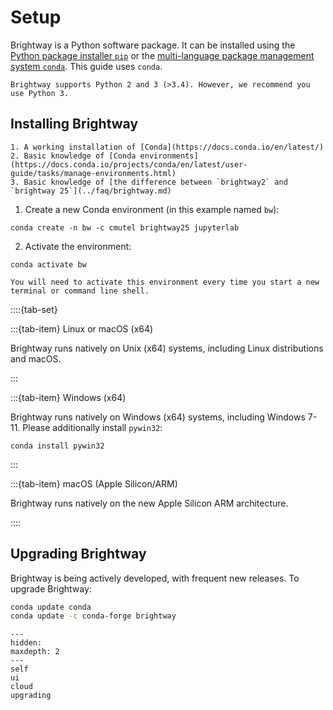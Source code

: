 # Setup

Brightway is a Python software package. It can be installed using the [Python package installer `pip`](https://pypi.org/project/pip/) or the [multi-language package management system `conda`](https://docs.conda.io/en/latest/). This guide uses `conda`.

```{note}
Brightway supports Python 2 and 3 (>3.4). However, we recommend you use Python 3. 
```

## Installing Brightway

```{admonition} Prerequisites
1. A working installation of [Conda](https://docs.conda.io/en/latest/)
2. Basic knowledge of [Conda environments](https://docs.conda.io/projects/conda/en/latest/user-guide/tasks/manage-environments.html)
3. Basic knowledge of [the difference between `brightway2` and `brightway 25`](../faq/brightway.md)
```

1. Create a new Conda environment (in this example named `bw`):

```
conda create -n bw -c cmutel brightway25 jupyterlab
```

2. Activate the environment:

```
conda activate bw
```

```{warning}
You will need to activate this environment every time you start a new terminal or command line shell.
```


::::{tab-set}

:::{tab-item} Linux or macOS (x64)

Brightway runs natively on Unix (x64) systems, including Linux distributions and macOS.

:::

:::{tab-item} Windows (x64)

Brightway runs natively on Windows (x64) systems, including Windows 7-11. Please additionally install `pywin32`:

```
conda install pywin32
```

:::

:::{tab-item} macOS (Apple Silicon/ARM)

Brightway runs natively on the new Apple Silicon ARM architecture.

::::

## Upgrading Brightway

Brightway is being actively developed, with frequent new releases. To upgrade Brightway:

``` bash
conda update conda
conda update -c conda-forge brightway
```

```{toctree}
---
hidden:
maxdepth: 2
---
self
ui
cloud
upgrading
```